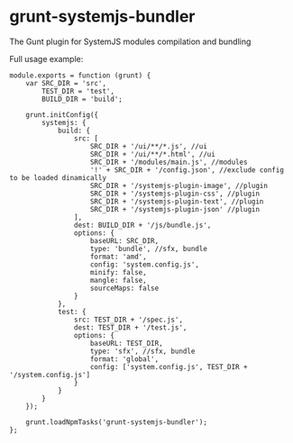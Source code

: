 # grunt-systemjs-bundler
The Gunt plugin for SystemJS modules compilation and bundling 

Full usage example:

    module.exports = function (grunt) {
        var SRC_DIR = 'src',
            TEST_DIR = 'test',
            BUILD_DIR = 'build';

        grunt.initConfig({
            systemjs: {
                build: {
                    src: [
                        SRC_DIR + '/ui/**/*.js', //ui
                        SRC_DIR + '/ui/**/*.html', //ui
                        SRC_DIR + '/modules/main.js', //modules
                        '!' + SRC_DIR + '/config.json', //exclude config to be loaded dinamically
                        SRC_DIR + '/systemjs-plugin-image', //plugin
                        SRC_DIR + '/systemjs-plugin-css', //plugin
                        SRC_DIR + '/systemjs-plugin-text', //plugin
                        SRC_DIR + '/systemjs-plugin-json' //plugin
                    ],
                    dest: BUILD_DIR + '/js/bundle.js',
                    options: {
                        baseURL: SRC_DIR,
                        type: 'bundle', //sfx, bundle
                        format: 'amd',
                        config: 'system.config.js',
                        minify: false,
                        mangle: false,
                        sourceMaps: false
                    }
                },
                test: {
                    src: TEST_DIR + '/spec.js',
                    dest: TEST_DIR + '/test.js',
                    options: {
                        baseURL: TEST_DIR,
                        type: 'sfx', //sfx, bundle
                        format: 'global',
                        config: ['system.config.js', TEST_DIR + '/system.config.js']
                    }
                }
            }
        });

        grunt.loadNpmTasks('grunt-systemjs-bundler');
    };